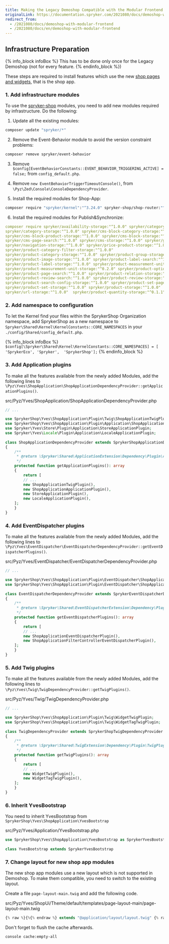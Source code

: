 ```yaml
---
title: Making the Legacy Demoshop Compatible with the Modular Frontend
originalLink: https://documentation.spryker.com/2021080/docs/demoshop-with-modular-frontend
redirect_from:
  - /2021080/docs/demoshop-with-modular-frontend
  - /2021080/docs/en/demoshop-with-modular-frontend
---
```


## Infrastructure Preparation

{% info_block infoBox %}
This has to be done only once for the Legacy Demoshop (not for every feature.
{% endinfo_block %})

These steps are required to install features which use the new [shop pages and widgets](https://github.com/spryker-shop), that is the shop app.

### 1. Add infrastructure modules

To use the [spryker-shop](https://github.com/spryker-shop) modules, you need to add new modules required by infrastructure. Do the following:
1. Update all the existing modules:

```bash
composer update "spryker/*"
```

2. Remove the Event-Behavior module to avoid the version constraint problems:

```bash
composer remove spryker/event-behavior
```

3. Remove `$config[EventBehaviorConstants::EVENT_BEHAVIOR_TRIGGERING_ACTIVE] = false;` from `config_default.php`.


4. Remove `new EventBehaviorTriggerTimeoutConsole()`, from `\Pyz\Zed\Console\ConsoleDependencyProvider`.

5. Install the required modules for Shop-App:

```bash
composer require "spryker/kernel":"^3.24.0" spryker-shop/shop-router:"^1.0.0" spryker-shop/shop-application:"^1.3.0" spryker-shop/shop-ui:"^1.0.0" --update-with-all-dependencies
```

6. Install the required modules for Publish&amp;Synchronize:

```yaml
composer require spryker/availability-storage:"^1.0.0" spryker/category-page-search:"^1.0.0" 
spryker/category-storage:"^1.0.0" spryker/cms-block-category-storage:"^1.0.0"
spryker/cms-block-product-storage:"^1.0.0" spryker/cms-block-storage:"^1.0.0"
spryker/cms-page-search:"^1.0.0" spryker/cms-storage:"^1.0.0" spryker/glossary-storage:"^1.0.0"
spryker/navigation-storage:"^1.0.0" spryker/price-product-storage:"^1.0.0"
spryker/product-category-filter-storage:"^1.0.0"
spryker/product-category-storage:"^1.0.0" spryker/product-group-storage:"^1.0.0"
spryker/product-image-storage:"^1.0.0" spryker/product-label-search:"^1.0.0"
spryker/product-label-storage:"^1.0.0" spryker/product-measurement-unit:"^0.2.0"
spryker/product-measurement-unit-storage:"^0.2.0" spryker/product-option-storage:"^1.0.0"
spryker/product-page-search:"^1.0.0" spryker/product-relation-storage:"^1.0.0"
spryker/product-review-search:"^1.0.0" spryker/product-review-storage:"^1.0.0"
spryker/product-search-config-storage:"^1.0.0" spryker/product-set-page-search:"^1.0.0"
spryker/product-set-storage:"^1.0.0" spryker/product-storage:"^1.0.0"
spryker/url-storage:"^1.0.0"  spryker/product-quantity-storage:"^0.1.1" --update-with-all-dependencies
```

### 2. Add namespace to configuration
To let the Kernel find your files within the SprykerShop Organization namespace, add SprykerShop as a new namespace to `Spryker\Shared\Kernel\KernelConstants::CORE_NAMESPACES` in your `./config/Shared/config_default.php`. 

{% info_block infoBox %}
`$config[\Spryker\Shared\Kernel\KernelConstants::CORE_NAMESPACES] = [ 'SprykerEco', 'Spryker',  'SprykerShop'];`
{% endinfo_block %}

### 3. Add Application plugins
To make all the features available from the newly added Modules, add the following lines to `\Pyz\Yves\ShopApplication\ShopApplicationDependencyProvider::getApplicationPlugins()`.

src/Pyz/Yves/ShopApplication/ShopApplicationDependencyProvider.php
    
```php
// ...

use SprykerShop\Yves\ShopApplication\Plugin\Twig\ShopApplicationTwigPlugin;
use SprykerShop\Yves\ShopApplication\Plugin\Application\ShopApplicationApplicationPlugin;
use Spryker\Yves\Store\Plugin\Application\StoreApplicationPlugin;
use Spryker\Yves\Locale\Plugin\Application\LocaleApplicationPlugin;
 
class ShopApplicationDependencyProvider extends SprykerShopApplicationDependencyProvider
{
    /**
     * @return \Spryker\Shared\ApplicationExtension\Dependency\Plugin\ApplicationPluginInterface[]
     */
    protected function getApplicationPlugins(): array
    {
        return [
	    // ...
	    new ShopApplicationTwigPlugin(),
	    new ShopApplicationApplicationPlugin(),
	    new StoreApplicationPlugin(),
	    new LocaleApplicationPlugin(),
	];
    }
}
```

### 4. Add EventDispatcher plugins
To make all the features available from the newly added Modules, add the following lines to `\Pyz\Yves\EventDispatcher\EventDispatcherDependencyProvider::getEventDispatcherPlugins()`.

src/Pyz/Yves/EventDispatcher/EventDispatcherDependencyProvider.php
    
```php
// ...

use SprykerShop\Yves\ShopApplication\Plugin\EventDispatcher\ShopApplicationEventDispatcherPlugin;
use SprykerShop\Yves\ShopApplication\Plugin\EventDispatcher\ShopApplicationFilterControllerEventDispatcherPlugin;
 
class EventDispatcherDependencyProvider extends SprykerEventDispatcherDependencyProvider
{
    /**
     * @return \Spryker\Shared\EventDispatcherExtension\Dependency\Plugin\EventDispatcherPluginInterface[]
     */
    protected function getEventDispatcherPlugins(): array
    {
        return [
	    // ...
	    new ShopApplicationEventDispatcherPlugin(),
	    new ShopApplicationFilterControllerEventDispatcherPlugin(),
	];
    }
}
```


### 5. Add Twig plugins
To make all the features available from the newly added Modules, add the following lines to `\Pyz\Yves\Twig\TwigDependencyProvider::getTwigPlugins()`.

src/Pyz/Yves/Twig/TwigDependencyProvider.php
    
```php
// ...

use SprykerShop\Yves\ShopApplication\Plugin\Twig\WidgetTwigPlugin;
use SprykerShop\Yves\ShopApplication\Plugin\Twig\WidgetTagTwigPlugin;
 
class TwigDependencyProvider extends SprykerShopTwigDependencyProvider
{
    /**
     * @return \Spryker\Shared\TwigExtension\Dependency\Plugin\TwigPluginInterface[]
     */
    protected function getTwigPlugins(): array
    {
        return [
	    // ...
	    new WidgetTwigPlugin(),
	    new WidgetTagTwigPlugin(),
	];
    }
}
```


### 6. Inherit YvesBootstrap
You need to inherit YvesBootstrap from `SprykerShop\Yves\ShopApplication\YvesBootstrap`

src/Pyz/Yves/Application/YvesBootstrap.php
    
```php
use SprykerShop\Yves\ShopApplication\YvesBootstrap as SprykerYvesBootstrap;
 
class YvesBootstrap extends SprykerYvesBootstrap
```

### 7. Change layout for new shop app modules
The new shop app modules use a new layout which is not supported in Demoshop. To make them compatible, you need to switch to the existing layout.

Create a file `page-layout-main.twig` and add the following code.

src/Pyz/Yves/ShopUi/Theme/default/templates/page-layout-main/page-layout-main.twig

```php
{% raw %}{%{% endraw %} extends "@application/layout/layout.twig" {% raw %}%}{% endraw %}
```

Don't forget to flush the cache afterwards.

```bash
console cache:empty-all
```


